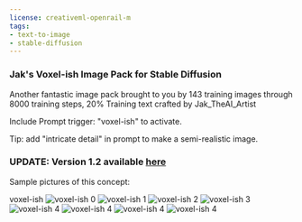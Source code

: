 ```yaml
---
license: creativeml-openrail-m
tags:
- text-to-image
- stable-diffusion
---
```

### Jak's Voxel-ish Image Pack for Stable Diffusion


Another fantastic image pack brought to you by 143 training images through 8000 training steps, 20% Training text crafted by Jak_TheAI_Artist

Include Prompt trigger: "voxel-ish" to activate.

Tip: add "intricate detail" in prompt to make a semi-realistic image.  

### UPDATE: Version 1.2 available [here](https://huggingface.co/plasmo/vox2)

Sample pictures of this concept:







voxel-ish
![voxel-ish 0](https://huggingface.co/plasmo/voxel-ish/resolve/main/concept_images/wizard.jpg)
    ![voxel-ish 1](https://huggingface.co/plasmo/voxel-ish/resolve/main/concept_images/lion.jpg)
    ![voxel-ish 2](https://huggingface.co/plasmo/voxel-ish/resolve/main/concept_images/ww2.jpg)
    ![voxel-ish 3](https://huggingface.co/plasmo/voxel-ish/resolve/main/concept_images/ww.jpg)
        ![voxel-ish 4](https://huggingface.co/plasmo/voxel-ish/resolve/main/concept_images/scarlett.jpg)
                ![voxel-ish 4](https://huggingface.co/plasmo/voxel-ish/resolve/main/concept_images/owl.jpg)
                        ![voxel-ish 4](https://huggingface.co/plasmo/voxel-ish/resolve/main/concept_images/turtle.jpg)
                                ![voxel-ish 4](https://huggingface.co/plasmo/voxel-ish/resolve/main/concept_images/cycle.jpg)
